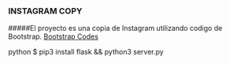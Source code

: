 ### INSTAGRAM COPY

#####El proyecto es una copia de Instagram utilizando codigo de Bootstrap.
 [Bootstrap Codes](https://getbootstrap.com/ "Heading link")

python $ pip3 install flask && python3 server.py